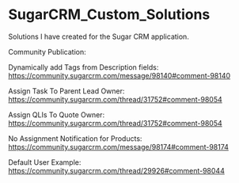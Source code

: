 # SugarCRM_Custom_Solutions
Solutions I have created for the Sugar CRM application.

Community Publication:

Dynamically add Tags from Description fields: 
https://community.sugarcrm.com/message/98140#comment-98140

Assign Task To Parent Lead Owner:
https://community.sugarcrm.com/thread/31752#comment-98054

Assign QLIs To Quote Owner:
https://community.sugarcrm.com/thread/31752#comment-98054

No Assignment Notification for Products:
https://community.sugarcrm.com/message/98174#comment-98174

Default User Example:
https://community.sugarcrm.com/thread/29926#comment-98044

